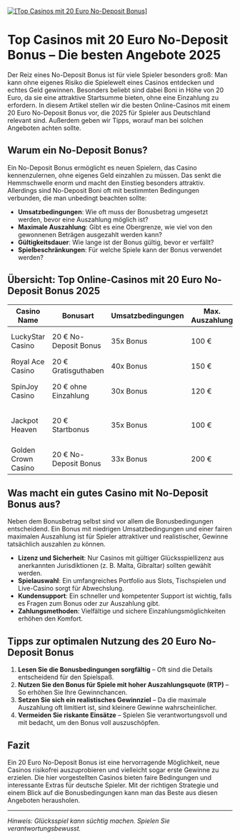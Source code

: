 [![[Top Casinos mit 20 Euro No-Deposit Bonus]](https://123-caf.pages.dev/gitsignup.png)](https://vrmoo.ru/Bt82HjjY)

# Top Casinos mit 20 Euro No-Deposit Bonus – Die besten Angebote 2025

Der Reiz eines No-Deposit Bonus ist für viele Spieler besonders groß: Man kann ohne eigenes Risiko die Spielewelt eines Casinos entdecken und echtes Geld gewinnen. Besonders beliebt sind dabei Boni in Höhe von 20 Euro, da sie eine attraktive Startsumme bieten, ohne eine Einzahlung zu erfordern. In diesem Artikel stellen wir die besten Online-Casinos mit einem 20 Euro No-Deposit Bonus vor, die 2025 für Spieler aus Deutschland relevant sind. Außerdem geben wir Tipps, worauf man bei solchen Angeboten achten sollte.

## Warum ein No-Deposit Bonus?

Ein No-Deposit Bonus ermöglicht es neuen Spielern, das Casino kennenzulernen, ohne eigenes Geld einzahlen zu müssen. Das senkt die Hemmschwelle enorm und macht den Einstieg besonders attraktiv. Allerdings sind No-Deposit Boni oft mit bestimmten Bedingungen verbunden, die man unbedingt beachten sollte:

- **Umsatzbedingungen**: Wie oft muss der Bonusbetrag umgesetzt werden, bevor eine Auszahlung möglich ist?
- **Maximale Auszahlung**: Gibt es eine Obergrenze, wie viel von den gewonnenen Beträgen ausgezahlt werden kann?
- **Gültigkeitsdauer**: Wie lange ist der Bonus gültig, bevor er verfällt?
- **Spielbeschränkungen**: Für welche Spiele kann der Bonus verwendet werden?

## Übersicht: Top Online-Casinos mit 20 Euro No-Deposit Bonus 2025

| Casino Name        | Bonusart            | Umsatzbedingungen | Max. Auszahlung | Besonderheiten                    |
|--------------------|---------------------|-------------------|-----------------|---------------------------------|
| LuckyStar Casino   | 20 € No-Deposit Bonus | 35x Bonus        | 100 €           | Viele Slots, schnelle Auszahlungen |
| Royal Ace Casino   | 20 € Gratisguthaben  | 40x Bonus        | 150 €           | VIP-Programm, Mobile App         |
| SpinJoy Casino     | 20 € ohne Einzahlung | 30x Bonus        | 120 €           | Breites Spielangebot, Live Casino |
| Jackpot Heaven     | 20 € Startbonus      | 35x Bonus        | 100 €           | Hohe RTP-Slots, wöchentliche Aktionen |
| Golden Crown Casino| 20 € No-Deposit Bonus| 33x Bonus        | 200 €           | Exklusive Slot-Turniere          |

## Was macht ein gutes Casino mit No-Deposit Bonus aus?

Neben dem Bonusbetrag selbst sind vor allem die Bonusbedingungen entscheidend. Ein Bonus mit niedrigen Umsatzbedingungen und einer fairen maximalen Auszahlung ist für Spieler attraktiver und realistischer, Gewinne tatsächlich auszahlen zu können.

- **Lizenz und Sicherheit**: Nur Casinos mit gültiger Glücksspiellizenz aus anerkannten Jurisdiktionen (z. B. Malta, Gibraltar) sollten gewählt werden.
- **Spielauswahl**: Ein umfangreiches Portfolio aus Slots, Tischspielen und Live-Casino sorgt für Abwechslung.
- **Kundensupport**: Ein schneller und kompetenter Support ist wichtig, falls es Fragen zum Bonus oder zur Auszahlung gibt.
- **Zahlungsmethoden**: Vielfältige und sichere Einzahlungsmöglichkeiten erhöhen den Komfort.

## Tipps zur optimalen Nutzung des 20 Euro No-Deposit Bonus

1. **Lesen Sie die Bonusbedingungen sorgfältig** – Oft sind die Details entscheidend für den Spielspaß.
2. **Nutzen Sie den Bonus für Spiele mit hoher Auszahlungsquote (RTP)** – So erhöhen Sie Ihre Gewinnchancen.
3. **Setzen Sie sich ein realistisches Gewinnziel** – Da die maximale Auszahlung oft limitiert ist, sind kleinere Gewinne wahrscheinlicher.
4. **Vermeiden Sie riskante Einsätze** – Spielen Sie verantwortungsvoll und mit bedacht, um den Bonus voll auszuschöpfen.

## Fazit

Ein 20 Euro No-Deposit Bonus ist eine hervorragende Möglichkeit, neue Casinos risikofrei auszuprobieren und vielleicht sogar erste Gewinne zu erzielen. Die hier vorgestellten Casinos bieten faire Bedingungen und interessante Extras für deutsche Spieler. Mit der richtigen Strategie und einem Blick auf die Bonusbedingungen kann man das Beste aus diesen Angeboten herausholen.

---

*Hinweis: Glücksspiel kann süchtig machen. Spielen Sie verantwortungsbewusst.*
